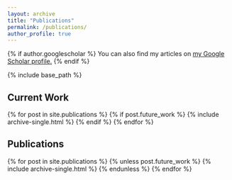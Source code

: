 ```yaml
---
layout: archive
title: "Publications"
permalink: /publications/
author_profile: true
---
```


{% if author.googlescholar %}
  You can also find my articles on <u><a href="{{author.googlescholar}}">my Google Scholar profile</a>.</u>
{% endif %}

{% include base_path %}

<h2>Current Work</h2>
{% for post in site.publications %}
  {% if post.future_work %}
    {% include archive-single.html %}
  {% endif %}
{% endfor %}

<h2>Publications</h2>
{% for post in site.publications %}
  {% unless post.future_work %}
    {% include archive-single.html %}
  {% endunless %}
{% endfor %}

